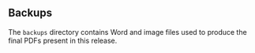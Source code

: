 ## Backups
The `backups` directory contains Word and image files used to produce the final PDFs present in this release.